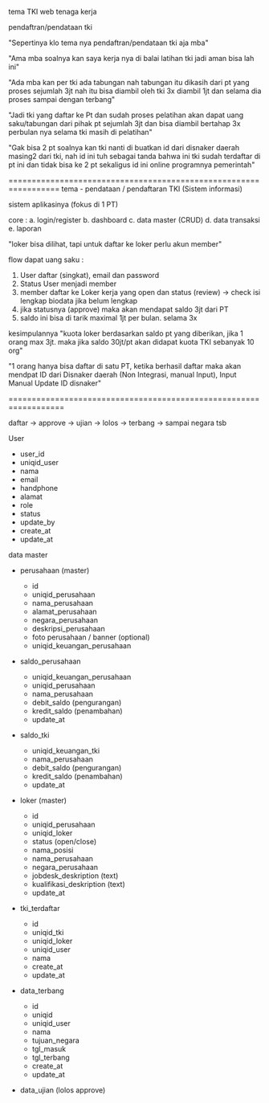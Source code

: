 tema TKI web tenaga kerja

pendaftran/pendataan tki 

"Sepertinya klo tema nya pendaftran/pendataan tki aja mba"

"Ama mba soalnya kan saya kerja nya di balai latihan tki jadi aman bisa lah ini"

"Ada mba kan per tki ada tabungan  nah tabungan itu dikasih dari 
pt yang proses sejumlah 3jt nah itu bisa diambil oleh tki 3x diambil 
1jt dan selama dia proses sampai dengan terbang"

"Jadi tki yang daftar ke Pt dan sudah proses pelatihan akan 
dapat uang saku/tabungan dari pihak pt sejumlah 3jt dan bisa 
diambil bertahap 3x perbulan nya selama tki masih di pelatihan"

"Gak bisa 2 pt soalnya kan tki nanti di buatkan 
id dari disnaker daerah masing2 dari tki,
nah id ini tuh sebagai tanda bahwa ini tki 
sudah terdaftar di pt ini dan tidak bisa ke 2 pt 
sekaligus id ini online programnya pemerintah"

=================================================================
tema - pendataan / pendaftaran TKI (Sistem informasi)

sistem aplikasinya (fokus di 1 PT)

core :
 a. login/register
 b. dashboard
 c. data master (CRUD)
 d. data transaksi
 e. laporan


"loker bisa dilihat, tapi untuk daftar ke loker perlu akun
member"

flow dapat uang saku :
1. User daftar (singkat), email dan password
2. Status User menjadi member
3. member daftar ke Loker kerja yang open dan status (review) -> 
check isi lengkap biodata jika belum lengkap 
4. jika statusnya (approve) maka akan mendapat saldo 3jt dari PT
5. saldo ini bisa di tarik maximal 1jt per bulan. selama 3x	

kesimpulannya "kuota loker berdasarkan saldo pt yang diberikan,
jika 1 orang max 3jt. maka jika saldo 30jt/pt akan didapat
kuota TKI sebanyak 10 org"

"1 orang hanya bisa daftar di satu PT, ketika berhasil daftar
maka akan mendpat ID dari Disnaker daerah (Non Integrasi,
manual Input), Input Manual Update ID disnaker" 

==================================================================

daftar -> approve -> ujian -> lolos -> terbang -> sampai negara tsb

User
- user_id
- uniqid_user
- nama
- email
- handphone
- alamat
- role
- status
- update_by
- create_at
- update_at

data master
- perusahaan (master)
  - id
  - uniqid_perusahaan
  - nama_perusahaan
  - alamat_perusahaan
  - negara_perusahaan
  - deskripsi_perusahaan
  - foto perusahaan / banner (optional)
  - uniqid_keuangan_perusahaan

- saldo_perusahaan
  - uniqid_keuangan_perusahaan
  - uniqid_perusahaan
  - nama_perusahaan
  - debit_saldo (pengurangan)
  - kredit_saldo (penambahan)
  - update_at

- saldo_tki
  - uniqid_keuangan_tki
  - nama_perusahaan
  - debit_saldo (pengurangan)
  - kredit_saldo (penambahan)
  - update_at

- loker (master)
  - id
  - uniqid_perusahaan
  - uniqid_loker
  - status (open/close)
  - nama_posisi
  - nama_perusahaan
  - negara_perusahaan
  - jobdesk_deskription (text)
  - kualifikasi_deskription (text)
  - update_at

- tki_terdaftar
  - id
  - uniqid_tki
  - uniqid_loker
  - uniqid_user
  - nama
  - create_at
  - update_at

- data_terbang
  - id
  - uniqid
  - uniqid_user
  - nama
  - tujuan_negara
  - tgl_masuk
  - tgl_terbang
  - create_at
  - update_at

- data_ujian (lolos approve)